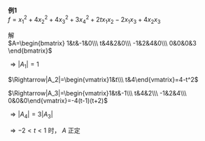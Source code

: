**例1**  
$f=x_1^2+4x_2^2+4x_3^2+3x_4^2+2tx_1x_2-2x_1x_3+4x_2x_3$  
  
解  
$A=\begin{bmatrix}  
1&t&-1&0\\\ t&4&2&0\\\ -1&2&4&0\\\ 0&0&0&3  
\end{bmatrix}$  
  
$\Rightarrow|A_1|=1$  
  
$\Rightarrow|A_2|=\begin{vmatrix}1&t\\\ t&4\end{vmatrix}=4-t^2$  
  
$\Rightarrow|A_3|=\begin{vmatrix}1&t&-1\\\ t&4&2\\\ -1&2&4\\\ 0&0&0\end{vmatrix}=-4(t-1)(t+2)$  
  
$\Rightarrow|A_4|=3|A_3|$  
  
$\Rightarrow-2<t<1$ 时， $A$ 正定  
